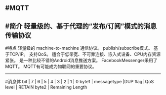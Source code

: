#MQTT
----
#简介
轻量级的、基于代理的“发布/订阅”模式的消息传输协议
---
#特点
轻量级的 machine-to-machine 通信协议。
publish/subscribe模式。
基于TCP/IP。
支持QoS。
适合于低带宽、不可靠连接、嵌入式设备、CPU内存资源紧张。
是一种比较不错的Android消息推送方案。
FacebookMessenger采用了MQTT。
MQTT有可能成为物联网的重要协议。

----
#消息体
 bit   | 7 | 6 | 5 | 4 | 3      | 2 | 1     | 0 
 byte1 | messagetype   |DUP flag| QoS level | RETAIN
 byte2 |        Remaining Length



































